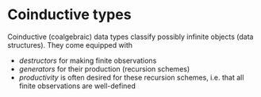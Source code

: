 # Coinductive types

Coinductive (coalgebraic) data types classify possibly infinite objects (data structures). They come equipped with
- *destructors* for making finite observations
- *generators* for their production (recursion schemes)
- *productivity* is often desired for these recursion schemes, i.e. that all finite observations are well-defined
